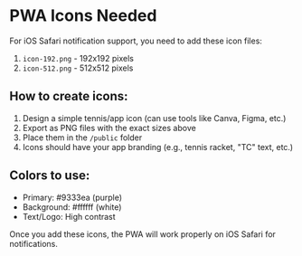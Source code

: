 # PWA Icons Needed

For iOS Safari notification support, you need to add these icon files:

1. `icon-192.png` - 192x192 pixels
2. `icon-512.png` - 512x512 pixels

## How to create icons:
1. Design a simple tennis/app icon (can use tools like Canva, Figma, etc.)
2. Export as PNG files with the exact sizes above
3. Place them in the `/public` folder
4. Icons should have your app branding (e.g., tennis racket, "TC" text, etc.)

## Colors to use:
- Primary: #9333ea (purple)
- Background: #ffffff (white)
- Text/Logo: High contrast

Once you add these icons, the PWA will work properly on iOS Safari for notifications.